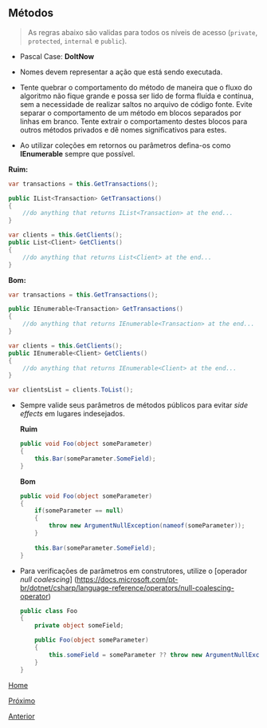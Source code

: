 ## Métodos
> As regras abaixo são validas para todos os níveis de acesso (`private`, `protected`, `internal` e `public`). 

- Pascal Case: **DoItNow**

- Nomes devem representar a ação que está sendo executada.

- Tente quebrar o comportamento do método de maneira que o fluxo do algoritmo não fique grande e possa ser lido de forma fluída e contínua, sem a necessidade de realizar saltos no arquivo de código fonte. Evite separar o comportamento de um método em blocos separados por linhas em branco. Tente extrair o comportamento destes blocos para outros métodos privados e dê nomes significativos para estes.

- Ao utilizar coleções em retornos ou parâmetros defina-os como **IEnumerable** sempre que possível. 

**Ruim:**
```csharp
var transactions = this.GetTransactions();

public IList<Transaction> GetTransactions()
{
    //do anything that returns IList<Transaction> at the end...
}

var clients = this.GetClients();
public List<Client> GetClients()
{
    //do anything that returns List<Client> at the end...
}
```

**Bom:**
```csharp
var transactions = this.GetTransactions();

public IEnumerable<Transaction> GetTransactions()
{
    //do anything that returns IEnumerable<Transaction> at the end...
}

var clients = this.GetClients();
public IEnumerable<Client> GetClients()
{
    //do anything that returns IEnumerable<Client> at the end...
}

var clientsList = clients.ToList();
```

- Sempre valide seus parâmetros de métodos públicos para evitar _side effects_ em lugares indesejados.

	**Ruim**
	```csharp
	public void Foo(object someParameter)
	{
		this.Bar(someParameter.SomeField);
	}
	```

	**Bom**
	```csharp
	public void Foo(object someParameter)
	{
		if(someParameter == null)
		{
			throw new ArgumentNullException(nameof(someParameter));
		}
		
		this.Bar(someParameter.SomeField);
	}
	```
- Para verificações de parâmetros em construtores, utilize o [operador _null coalescing_] (https://docs.microsoft.com/pt-br/dotnet/csharp/language-reference/operators/null-coalescing-operator)

	```csharp
	public class Foo
	{
		private object someField;

		public Foo(object someParameter)
		{
			this.someField = someParameter ?? throw new ArgumentNullException(nameof(someParameter));
		}
	}
	```
	
	
[Home](https://github.com/Cappta/best-practices)

[Próximo](https://github.com/Cappta/best-practices/blob/master/codingGuidelines/Variables.md)

[Anterior](https://github.com/Cappta/best-practices/blob/master/codingGuidelines/Classes.md)